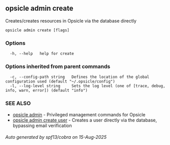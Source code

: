 ## opsicle admin create

Creates/creates resources in Opsicle via the database directly

```
opsicle admin create [flags]
```

### Options

```
  -h, --help   help for create
```

### Options inherited from parent commands

```
  -c, --config-path string   Defines the location of the global configuration used (default "~/.opsicle/config")
  -l, --log-level string     Sets the log level (one of [trace, debug, info, warn, error]) (default "info")
```

### SEE ALSO

* [opsicle admin](cli/opsicle_admin.md)	 - Privileged management commands for Opsicle
* [opsicle admin create user](cli/opsicle_admin_create_user.md)	 - Creates a user directly via the database, bypassing email verification

###### Auto generated by spf13/cobra on 15-Aug-2025
